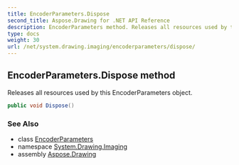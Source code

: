 ```yaml
---
title: EncoderParameters.Dispose
second_title: Aspose.Drawing for .NET API Reference
description: EncoderParameters method. Releases all resources used by this EncoderParameters object
type: docs
weight: 30
url: /net/system.drawing.imaging/encoderparameters/dispose/
---
```

## EncoderParameters.Dispose method

Releases all resources used by this EncoderParameters object.

```csharp
public void Dispose()
```

### See Also

* class [EncoderParameters](../)
* namespace [System.Drawing.Imaging](../../encoderparameters/)
* assembly [Aspose.Drawing](../../../)


